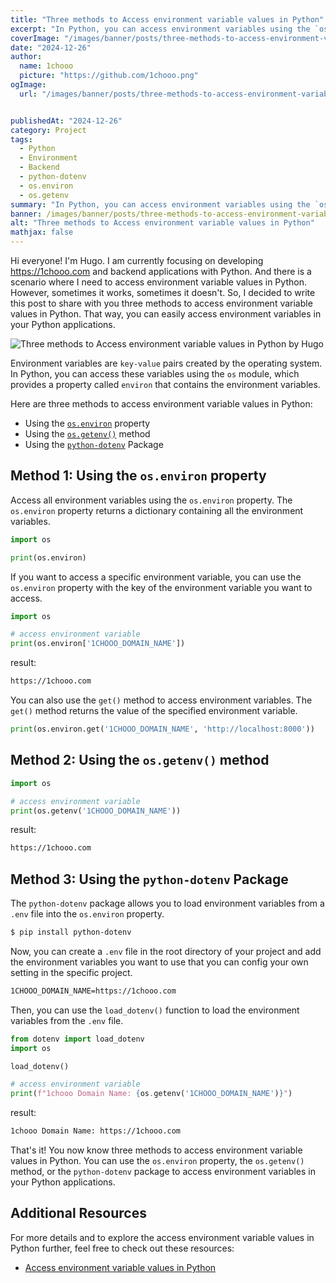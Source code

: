 ```yaml
---
title: "Three methods to Access environment variable values in Python"
excerpt: "In Python, you can access environment variables using the `os` module, which provides a property called `environ` that contains the environment variables. In this post, I will share with you three methods to access environment variable values in Python."
coverImage: "/images/banner/posts/three-methods-to-access-environment-variable-values-in-python.png"
date: "2024-12-26"
author:
  name: 1chooo
  picture: "https://github.com/1chooo.png"
ogImage:
  url: "/images/banner/posts/three-methods-to-access-environment-variable-values-in-python.png"


publishedAt: "2024-12-26"
category: Project
tags:
  - Python
  - Environment
  - Backend
  - python-dotenv
  - os.environ
  - os.getenv
summary: "In Python, you can access environment variables using the `os` module, which provides a property called `environ` that contains the environment variables. In this post, I will share with you three methods to access environment variable values in Python."
banner: /images/banner/posts/three-methods-to-access-environment-variable-values-in-python.png
alt: "Three methods to Access environment variable values in Python"
mathjax: false
---
```


Hi everyone! I'm Hugo. I am currently focusing on developing https://1chooo.com and backend applications with Python. And there is a scenario where I need to access environment variable values in Python. However, sometimes it works, sometimes it doesn't. So, I decided to write this post to share with you three methods to access environment variable values in Python. That way, you can easily access environment variables in your Python applications.

![Three methods to Access environment variable values in Python by Hugo](/images/banner/posts/three-methods-to-access-environment-variable-values-in-python.png)

Environment variables are `key-value` pairs created by the operating system. In Python, you can access these variables using the `os` module, which provides a property called `environ` that contains the environment variables.

Here are three methods to access environment variable values in Python:

- Using the [`os.environ`](https://docs.python.org/3/library/os.html#os.environ) property
- Using the [`os.getenv()`](https://docs.python.org/3/library/os.html#os.getenv) method
- Using the [`python-dotenv`](https://pypi.org/project/python-dotenv/) Package

## Method 1: Using the `os.environ` property

Access all environment variables using the `os.environ` property. The `os.environ` property returns a dictionary containing all the environment variables.

```python
import os

print(os.environ)
```

If you want to access a specific environment variable, you can use the `os.environ` property with the key of the environment variable you want to access.

```python
import os

# access environment variable
print(os.environ['1CHOOO_DOMAIN_NAME'])
```

result:

```bash
https://1chooo.com
```

You can also use the `get()` method to access environment variables. The `get()` method returns the value of the specified environment variable.

```python
print(os.environ.get('1CHOOO_DOMAIN_NAME', 'http://localhost:8000'))
```

## Method 2: Using the `os.getenv()` method

```python
import os

# access environment variable
print(os.getenv('1CHOOO_DOMAIN_NAME'))
```

result:

```bash
https://1chooo.com
```

## Method 3: Using the `python-dotenv` Package

The `python-dotenv` package allows you to load environment variables from a `.env` file into the `os.environ` property.

```bash
$ pip install python-dotenv
```

Now, you can create a `.env` file in the root directory of your project and add the environment variables you want to use that you can config your own setting in the specific project.

```bash
1CHOOO_DOMAIN_NAME=https://1chooo.com
```

Then, you can use the `load_dotenv()` function to load the environment variables from the `.env` file.

```python
from dotenv import load_dotenv
import os

load_dotenv()

# access environment variable
print(f"1chooo Domain Name: {os.getenv('1CHOOO_DOMAIN_NAME')}")
```

result:

```bash
1chooo Domain Name: https://1chooo.com
```

That's it! You now know three methods to access environment variable values in Python. You can use the `os.environ` property, the `os.getenv()` method, or the `python-dotenv` package to access environment variables in your Python applications.

## Additional Resources

For more details and to explore the access environment variable values in Python further, feel free to check out these resources:

- [Access environment variable values in Python](https://www.geeksforgeeks.org/access-environment-variable-values-in-python/)
